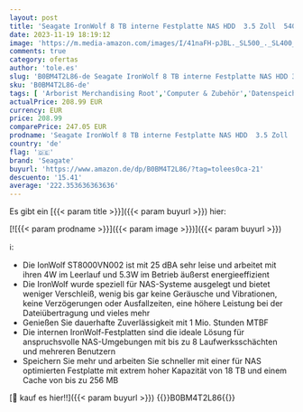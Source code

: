 ```yaml
---
layout: post
title: 'Seagate IronWolf 8 TB interne Festplatte NAS HDD  3.5 Zoll  5400 U/Min  256 MB Cache  SATA 6 Gb/s  silber  inkl. 3 Jahre Rescue Service  Modellnr.: ST8000VNZ02'
date: 2023-11-19 18:19:12
image: 'https://m.media-amazon.com/images/I/41naFH-pJBL._SL500_._SL400_.jpg'
comments: true
category: ofertas
author: 'tole.es'
slug: 'B0BM4T2L86-de Seagate IronWolf 8 TB interne Festplatte NAS HDD 3.5 Zoll...'
sku: 'B0BM4T2L86-de'
tags: [ 'Arborist Merchandising Root','Computer & Zubehör','Datenspeicher','Interne Festplatten','Interne Speichermedien','Interner Speicher','Self Service','Special Features Stores','a4cbee59-f823-40fe-831a-7de64f655f6f_0','a4cbee59-f823-40fe-831a-7de64f655f6f_4701','seagate','🇩🇪', ]
actualPrice: 208.99 EUR
currency: EUR
price: 208.99
comparePrice: 247.05 EUR
prodname: 'Seagate IronWolf 8 TB interne Festplatte NAS HDD  3.5 Zoll  5400 U/Min  256 MB Cache  SATA 6 Gb/s  silber  inkl. 3 Jahre Rescue Service  Modellnr.: ST8000VNZ02'
country: 'de'
flag: '🇩🇪'
brand: 'Seagate'
buyurl: 'https://www.amazon.de/dp/B0BM4T2L86/?tag=tolees0ca-21'
descuento: '15.41'
average: '222.353636363636'
---
```


Es gibt ein [{{< param title >}}]({{< param buyurl >}}) hier:

[![{{< param prodname >}}]({{< param image >}})]({{< param buyurl >}})

ℹ️:

- Die IonWolf ST8000VN002 ist mit 25 dBA sehr leise und arbeitet mit ihren 4W im Leerlauf und 5.3W im Betrieb äußerst energieeffizient
- Die IronWolf wurde speziell für NAS-Systeme ausgelegt und bietet weniger Verschleiß, wenig bis gar keine Geräusche und Vibrationen, keine Verzögerungen oder Ausfallzeiten, eine höhere Leistung bei der Dateiübertragung und vieles mehr
- Genießen Sie dauerhafte Zuverlässigkeit mit 1 Mio. Stunden MTBF
- Die internen IronWolf-Festplatten sind die ideale Lösung für anspruchsvolle NAS-Umgebungen mit bis zu 8 Laufwerksschächten und mehreren Benutzern
- Speichern Sie mehr und arbeiten Sie schneller mit einer für NAS optimierten Festplatte mit extrem hoher Kapazität von 18 TB und einem Cache von bis zu 256 MB

[🛒 kauf es hier!!]({{< param buyurl >}})
{{<world>}}B0BM4T2L86{{</world>}}
